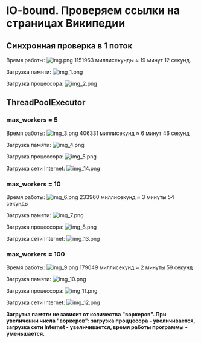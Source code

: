 # IO-bound. Проверяем ссылки на страницах Википедии
## Синхронная проверка в 1 поток

Время работы: ![img.png](img.png)
1151963 миллисекунды ≈ 19 минут 12 секунд.

Загрузка памяти: ![img_1.png](img_1.png)

Загрузка процессора: ![img_2.png](img_2.png)

## ThreadPoolExecutor

### max_workers = 5

Время работы: ![img_3.png](img_3.png)
406331 миллисекунд ≈ 6 минут 46 секунд

Загрузка памяти: ![img_4.png](img_4.png)

Загрузка процессора: ![img_5.png](img_5.png)

Загрузка сети Internet: ![img_14.png](img_14.png)

### max_workers = 10

Время работы: ![img_6.png](img_6.png)
233960 миллисекунд ≈ 3 минуты 54 секунды

Загрузка памяти: ![img_7.png](img_7.png)

Загрузка процессора: ![img_8.png](img_8.png)

Загрузка сети Internet: ![img_13.png](img_13.png)

### max_workers = 100

Время работы: ![img_9.png](img_9.png)
179049 миллисекунд ≈ 2 минуты 59 секунд

Загрузка памяти: ![img_10.png](img_10.png)

Загрузка процессора: ![img_11.png](img_11.png)

Загрузка сети Internet: ![img_12.png](img_12.png)

**Загрузка памяти не зависит от количества "воркеров".
При увеличении числа "воркеров": загрузка проццесора - увеличивается, загрузка сети Internet - увеличивается, время работы программы - уменьшается.**
